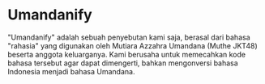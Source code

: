 # Umandanify
"Umandanify" adalah sebuah penyebutan kami saja, berasal dari bahasa "rahasia" yang digunakan oleh Mutiara Azzahra Umandana (Muthe JKT48) beserta anggota keluarganya. Kami berusaha untuk memecahkan kode bahasa tersebut agar dapat dimengerti, bahkan mengonversi bahasa Indonesia menjadi bahasa Umandana.